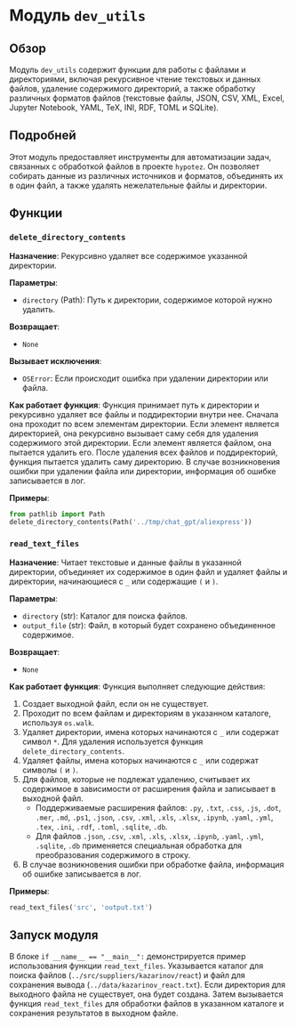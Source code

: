 # Модуль `dev_utils`

## Обзор

Модуль `dev_utils` содержит функции для работы с файлами и директориями, включая рекурсивное чтение текстовых и данных файлов, удаление содержимого директорий, а также обработку различных форматов файлов (текстовые файлы, JSON, CSV, XML, Excel, Jupyter Notebook, YAML, TeX, INI, RDF, TOML и SQLite).

## Подробней

Этот модуль предоставляет инструменты для автоматизации задач, связанных с обработкой файлов в проекте `hypotez`. Он позволяет собирать данные из различных источников и форматов, объединять их в один файл, а также удалять нежелательные файлы и директории.

## Функции

### `delete_directory_contents`

**Назначение**: Рекурсивно удаляет все содержимое указанной директории.

**Параметры**:
- `directory` (Path): Путь к директории, содержимое которой нужно удалить.

**Возвращает**:
- `None`

**Вызывает исключения**:
- `OSError`: Если происходит ошибка при удалении директории или файла.

**Как работает функция**:
Функция принимает путь к директории и рекурсивно удаляет все файлы и поддиректории внутри нее. Сначала она проходит по всем элементам директории. Если элемент является директорией, она рекурсивно вызывает саму себя для удаления содержимого этой директории. Если элемент является файлом, она пытается удалить его. После удаления всех файлов и поддиректорий, функция пытается удалить саму директорию. В случае возникновения ошибки при удалении файла или директории, информация об ошибке записывается в лог.

**Примеры**:

```python
from pathlib import Path
delete_directory_contents(Path('../tmp/chat_gpt/aliexpress'))
```

### `read_text_files`

**Назначение**: Читает текстовые и данные файлы в указанной директории, объединяет их содержимое в один файл и удаляет файлы и директории, начинающиеся с `_` или содержащие `(` и `)`.

**Параметры**:
- `directory` (str): Каталог для поиска файлов.
- `output_file` (str): Файл, в который будет сохранено объединенное содержимое.

**Возвращает**:
- `None`

**Как работает функция**:
Функция выполняет следующие действия:

1.  Создает выходной файл, если он не существует.
2.  Проходит по всем файлам и директориям в указанном каталоге, используя `os.walk`.
3.  Удаляет директории, имена которых начинаются с `_` или содержат символ `*`. Для удаления используется функция `delete_directory_contents`.
4.  Удаляет файлы, имена которых начинаются с `_` или содержат символы `(` и `)`.
5.  Для файлов, которые не подлежат удалению, считывает их содержимое в зависимости от расширения файла и записывает в выходной файл.
    *   Поддерживаемые расширения файлов: `.py`, `.txt`, `.css`, `.js`, `.dot`, `.mer`, `.md`, `.ps1`, `.json`, `.csv`, `.xml`, `.xls`, `.xlsx`, `.ipynb`, `.yaml`, `.yml`, `.tex`, `.ini`, `.rdf`, `.toml`, `.sqlite`, `.db`.
    *   Для файлов `.json`, `.csv`, `.xml`, `.xls`, `.xlsx`, `.ipynb`, `.yaml`, `.yml`, `.sqlite`, `.db` применяется специальная обработка для преобразования содержимого в строку.
6.  В случае возникновения ошибки при обработке файла, информация об ошибке записывается в лог.

**Примеры**:

```python
read_text_files('src', 'output.txt')
```

## Запуск модуля

В блоке `if __name__ == "__main__":` демонстрируется пример использования функции `read_text_files`. Указывается каталог для поиска файлов (`../src/suppliers/kazarinov/react`) и файл для сохранения вывода (`../data/kazarinov_react.txt`). Если директория для выходного файла не существует, она будет создана. Затем вызывается функция `read_text_files` для обработки файлов в указанном каталоге и сохранения результатов в выходном файле.